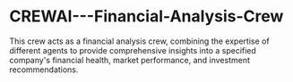 # CREWAI---Financial-Analysis-Crew
This crew acts as a financial analysis crew, combining the expertise of different agents to provide comprehensive insights into a specified company's financial health, market performance, and investment recommendations.
